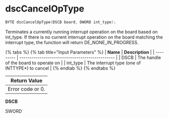 # dscCancelOpType

```c
BYTE dscCancelOpType(DSCB board, DWORD int_type);
```

Terminates a currently running interrupt operation on the board based on int\_type. If there is no current interrupt operation on the board matching the interrupt type, the function will return DE\_NONE\_IN\_PROGRESS.

{% tabs %}
{% tab title="Input Parameters" %}
| **Name**  | **Description**                                 |
| --------- | ----------------------------------------------- |
| DSCB      | The handle of the board to operate on           |
| int\_type | The interrupt type (one of INTTYPE\*) to cancel |
{% endtab %}
{% endtabs %}

| Return Value     |
| ---------------- |
| Error code or 0. |

**DSCB**&#x20;

SWORD

